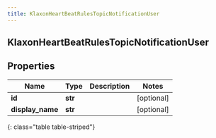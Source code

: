 ```yaml
---
title: KlaxonHeartBeatRulesTopicNotificationUser
---
```

## KlaxonHeartBeatRulesTopicNotificationUser

## Properties

|Name | Type | Description | Notes|
|------------ | ------------- | ------------- | -------------|
| **id** | **str** |  | [optional] |
| **display_name** | **str** |  | [optional] |
{: class="table table-striped"}


